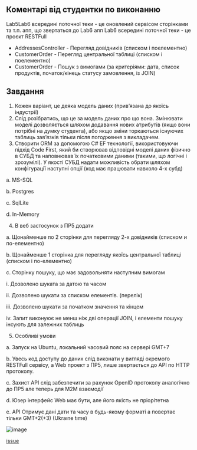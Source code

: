 ## Коментарі від студентки по виконанню
Lab5Lab6 всередині поточної теки - це оновлений сервісом сторінками та т.п. апп, що звертаться до Lab6 апп
Lab6 всередині поточної теки - це проєкт RESTFull
- AddressesController - Перегляд довідників (списком і поелементно)
- CustomerOrder - Перегляд центральної таблиці (списком і поелементно)
- CustomerOrder - Пошук з вимогами (за критеріями: дата, список продуктів, початок/кінець статусу замовлення, із JOIN)

## Завдання
1.	Кожен варіант, це деяка модель даних (прив’язана до якоїсь індустрії)
2.	Слід розібратись, що це за модель даних про що вона. Змінювати моделі дозволяється шляхом додавання нових атрибутів (якщо вони потрібні на думку студента), або якщо зміни торкаються існуючих таблиць зав’язків тільки після погодження з викладачем.
3.	Створити ORM за допомогою С# EF технології, використовуючи підхід Code First, який би створював відповідні моделі даних фізично в СУБД та наповнював їх початковими даними (такими, що логічні і зрозумілі). У якості СУБД надати можливість обрати шляхом конфігурації наступні опції (код має працювати навколо 4-х субд)

a.	MS-SQL

b.	Postgres

c.	SqlLite

d.	In-Memory

4.	В веб застосунок з ПР5 додати

a.	Щонайменше по 2 сторінки для перегляду 2-х довідників (списком и по-елементно)

b.	Щонайменше 1 сторінка для перегляду якоїсь центральної таблиці (списком і по-елементно)

c.	Сторінку пошуку, що має задовольняти наступним вимогам

i.	Дозволено шуката за датою та часом

ii.	Дозволено шукати за списком елементів. (перелік)

iii.	Дозволено шукати за початком значення та кінцем

iv.	Запит виконуює не менш ніж дві операції JOIN, і елементи пошуку інсують для залежних таблиць

5.	Особливі умови

a.	Запуск на Ubuntu, локальний часовий пояс на сервері GMT+7

b.	Увесь код доступу до даних слід виконати у вигляді окремого RESTFull сервісу, а Web проект з ПР5, лише звертається до API по HTTP протоколу.

c.	Захист API слід забезпечити за рахунок OpenID протоколу аналогічно до ПР5 але теперь для M2M взаємодії

d.	Юзер інтерфейс Web має бути, але його якість не пріорітетна

e.	API Отримує дані дати та часу в будь-якому форматі а повертає тільки GMT+2(+3) (Ukraıne tıme)
 
![image](https://github.com/user-attachments/assets/c5fad1ee-03dd-4fdc-bfb8-e5ffdb1dfacd)

[issue](https://github.com/luiqor/cross-platform-programming/issues/13)